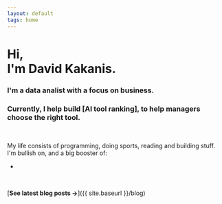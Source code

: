 ```yaml
---
layout: default
tags: home
---
```


# Hi, <br/> I'm David Kakanis.

### I'm a data analist with a focus on business.

### Currently, I help build [AI tool ranking], to help managers choose the right tool.

<br>

My life consists of programming, doing sports, reading and building stuff.
I'm bullish on, and a big booster of:

- 

<br>

[**See latest blog posts →**]({{ site.baseurl }}/blog)
